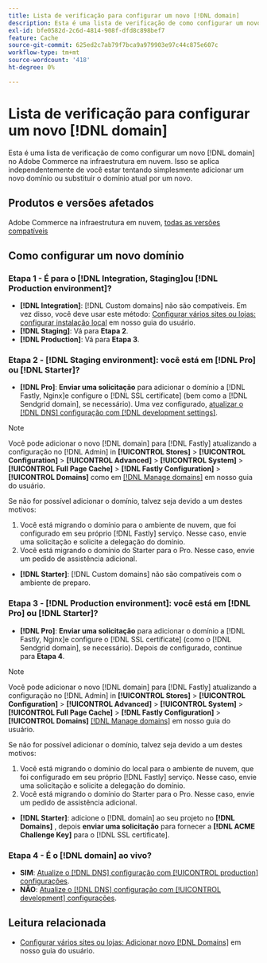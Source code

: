 ```yaml
---
title: Lista de verificação para configurar um novo [!DNL domain]
description: Esta é uma lista de verificação de como configurar um novo [!DNL domain] no Adobe Commerce na infraestrutura em nuvem.
exl-id: bfe0582d-2c6d-4814-908f-dfd8c898bef7
feature: Cache
source-git-commit: 625ed2c7ab79f7bca9a979903e97c44c875e607c
workflow-type: tm+mt
source-wordcount: '418'
ht-degree: 0%

---
```


# Lista de verificação para configurar um novo [!DNL domain]

Esta é uma lista de verificação de como configurar um novo [!DNL domain] no Adobe Commerce na infraestrutura em nuvem. Isso se aplica independentemente de você estar tentando simplesmente adicionar um novo domínio ou substituir o domínio atual por um novo.

## Produtos e versões afetados

Adobe Commerce na infraestrutura em nuvem, [todas as versões compatíveis](https://www.adobe.com/content/dam/cc/en/legal/terms/enterprise/pdfs/Adobe-Commerce-Software-Lifecycle-Policy.pdf)

## Como configurar um novo domínio

### Etapa 1 - É para o [!DNL Integration, Staging]ou [!DNL Production environment]?

* **[!DNL Integration]**: [!DNL Custom domains] não são compatíveis. Em vez disso, você deve usar este método: [Configurar vários sites ou lojas: configurar instalação local](https://experienceleague.adobe.com/docs/commerce-cloud-service/user-guide/configure-store/multiple-sites.html#add-new-domains) em nosso guia do usuário.
* **[!DNL Staging]**: Vá para **Etapa 2**.
* **[!DNL Production]**: Vá para **Etapa 3**.

### Etapa 2 - [!DNL Staging environment]: você está em [!DNL Pro] ou [!DNL Starter]?

* **[!DNL Pro]**: **Enviar uma solicitação** para adicionar o domínio a [!DNL Fastly, Nginx]e configure o [!DNL SSL certificate] (bem como a [!DNL Sendgrid domain], se necessário). Uma vez configurado, [atualizar o [!DNL DNS] configuração com [!DNL development settings]](https://experienceleague.adobe.com/docs/commerce-cloud-service/user-guide/cdn/setup-fastly/fastly-configuration.html#update-dns-configuration-with-development-settings).

>[!NOTE]
>
>Você pode adicionar o novo [!DNL domain] para [!DNL Fastly] atualizando a configuração no [!DNL Admin] in **[!UICONTROL Stores]** > **[!UICONTROL Configuration]** > **[!UICONTROL Advanced]** > **[!UICONTROL System]** > **[!UICONTROL Full Page Cache]** > **[!DNL Fastly Configuration]** > **[!UICONTROL Domains]** como em [[!DNL Manage domains]](https://experienceleague.adobe.com/docs/commerce-cloud-service/user-guide/cdn/setup-fastly/fastly-custom-cache-configuration.html#manage-domains) em nosso guia do usuário.
>
>Se não for possível adicionar o domínio, talvez seja devido a um destes motivos:
>
>1. Você está migrando o domínio para o ambiente de nuvem, que foi configurado em seu próprio [!DNL Fastly] serviço. Nesse caso, envie uma solicitação e solicite a delegação do domínio.
>1. Você está migrando o domínio do Starter para o Pro. Nesse caso, envie um pedido de assistência adicional.

* **[!DNL Starter]**: [!DNL Custom domains] não são compatíveis com o ambiente de preparo.

### Etapa 3 - [!DNL Production environment]: você está em [!DNL Pro] ou [!DNL Starter]?

* **[!DNL Pro]**: **Enviar uma solicitação** para adicionar o domínio a [!DNL Fastly, Nginx]e configure o [!DNL SSL certificate] (como o [!DNL Sendgrid domain], se necessário). Depois de configurado, continue para **Etapa 4**.

>[!NOTE]
>
>Você pode adicionar o novo [!DNL domain] para [!DNL Fastly] atualizando a configuração no [!DNL Admin] in **[!UICONTROL Stores]** > **[!UICONTROL Configuration]** > **[!UICONTROL Advanced]** > **[!UICONTROL System]** > **[!UICONTROL Full Page Cache]** > **[!DNL Fastly Configuration]** > **[!UICONTROL Domains]** [[!DNL Manage domains]](https://experienceleague.adobe.com/docs/commerce-cloud-service/user-guide/cdn/setup-fastly/fastly-custom-cache-configuration.html#manage-domains) em nosso guia do usuário.
>
>
>Se não for possível adicionar o domínio, talvez seja devido a um destes motivos:
>
>1. Você está migrando o domínio do local para o ambiente de nuvem, que foi configurado em seu próprio [!DNL Fastly] serviço. Nesse caso, envie uma solicitação e solicite a delegação do domínio.
>1. Você está migrando o domínio do Starter para o Pro. Nesse caso, envie um pedido de assistência adicional.

* **[!DNL Starter]**: adicione o [!DNL domain] ao seu projeto no **[!DNL Domains]** , depois **enviar uma solicitação** para fornecer a **[!DNL ACME Challenge Key]** para o [!DNL SSL certificate].

### Etapa 4 - É o [!DNL domain] ao vivo?

* **SIM**: [Atualize o [!DNL DNS] configuração com [!UICONTROL production] configurações](https://experienceleague.adobe.com/docs/commerce-cloud-service/user-guide/launch/checklist.html#update-dns-configuration-with-production-settings).
* **NÃO**: [Atualize o [!DNL DNS] configuração com [!UICONTROL development] configurações](https://experienceleague.adobe.com/docs/commerce-cloud-service/user-guide/cdn/setup-fastly/fastly-configuration.html#update-dns-configuration-with-development-settings).

## Leitura relacionada

* [Configurar vários sites ou lojas: Adicionar novo [!DNL Domains]](https://experienceleague.adobe.com/docs/commerce-cloud-service/user-guide/configure-store/multiple-sites.html#add-new-domains) em nosso guia do usuário.

